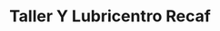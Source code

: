 ---
title: "Taller Y Lubricentro Recaf"
url: /penas-blancas/taller-y-lubricentro-recaf/
shop: reparación de automóviles
---